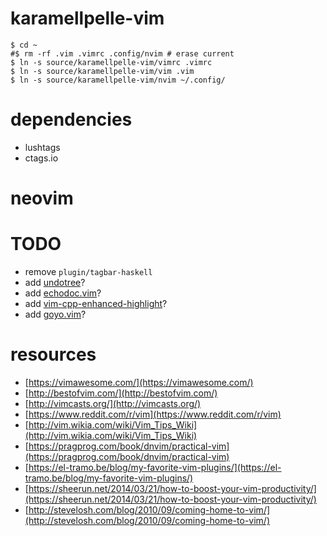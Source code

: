 karamellpelle-vim
=================

    $ cd ~
    #$ rm -rf .vim .vimrc .config/nvim # erase current
    $ ln -s source/karamellpelle-vim/vimrc .vimrc
    $ ln -s source/karamellpelle-vim/vim .vim
    $ ln -s source/karamellpelle-vim/nvim ~/.config/

# dependencies
* lushtags
* ctags.io


# neovim

# TODO

* remove `plugin/tagbar-haskell`
* add [undotree](https://github.com/mbbill/undotree)?
* add [echodoc.vim](https://github.com/Shougo/echodoc.vim`)?
* add [vim-cpp-enhanced-highlight](https://github.com/octol/vim-cpp-enhanced-highlight)?
* add [goyo.vim](https://github.com/junegunn/goyo.vim)?



# resources

* [https://vimawesome.com/](https://vimawesome.com/)
* [http://bestofvim.com/](http://bestofvim.com/)
* [http://vimcasts.org/](http://vimcasts.org/)
* [https://www.reddit.com/r/vim](https://www.reddit.com/r/vim)
* [http://vim.wikia.com/wiki/Vim_Tips_Wiki](http://vim.wikia.com/wiki/Vim_Tips_Wiki)
* [https://pragprog.com/book/dnvim/practical-vim](https://pragprog.com/book/dnvim/practical-vim)
* [https://el-tramo.be/blog/my-favorite-vim-plugins/](https://el-tramo.be/blog/my-favorite-vim-plugins/)
* [https://sheerun.net/2014/03/21/how-to-boost-your-vim-productivity/](https://sheerun.net/2014/03/21/how-to-boost-your-vim-productivity/)
* [http://stevelosh.com/blog/2010/09/coming-home-to-vim/](http://stevelosh.com/blog/2010/09/coming-home-to-vim/)




